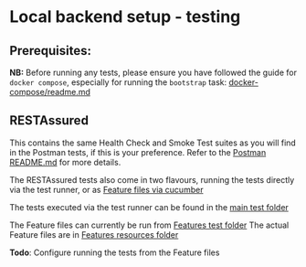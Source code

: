 # Local backend setup - testing

## Prerequisites:
**NB:** Before running any tests, please ensure you have followed the guide for `docker compose`, especially for running the `bootstrap` task:
[docker-compose/readme.md](https://github.com/Backbase/local-backend-setup/blob/main/development/docker-compose/readme.md)

## RESTAssured

This contains the same Health Check and Smoke Test suites as you will find in the Postman tests, if this is your preference.
Refer to the [Postman README.md](https://github.com/Backbase/local-backend-setup/blob/main/test/postman/README.md) for more details.

The RESTAssured tests also come in two flavours, running the tests directly via the test runner, or as [Feature files via cucumber](https://cucumber.io/docs/gherkin/reference/)

The tests executed via the test runner can be found in the [main test folder](https://github.com/Backbase/local-backend-setup/tree/main/test/RESTAssured/src/test/java/com/backbase)

The Feature files can currently be run from [Features test folder](https://github.com/Backbase/local-backend-setup/tree/main/test/RESTAssured/src/test/java/com/backbase/cucmber/features)
The actual Feature files are in [Features resources folder](https://github.com/Backbase/local-backend-setup/tree/main/test/RESTAssured/src/test/src/test/resources/features)

**Todo**: Configure running the tests from the Feature files